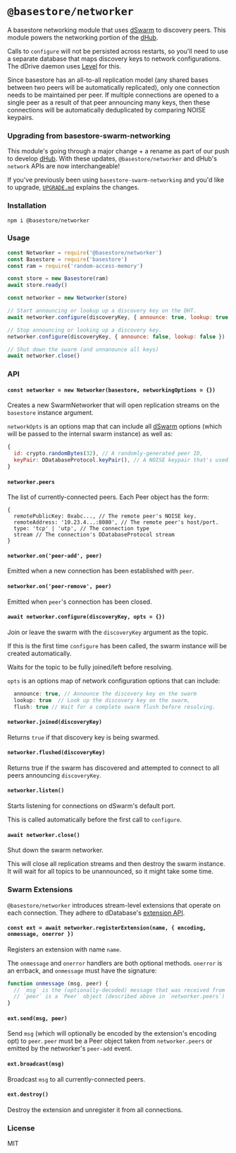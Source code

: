 # `@basestore/networker`


A basestore networking module that uses [dSwarm](https://github.com/dwebprotocol/dswarm) to discovery peers. This module powers the networking portion of the [dHub](https://github.com/dwebprotocol/dhub).

Calls to `configure` will not be persisted across restarts, so you'll need to use a separate database that maps discovery keys to network configurations. The dDrive daemon uses [Level](https://github.com/level/level) for this.

Since basestore has an all-to-all replication model (any shared bases between two peers will be automatically replicated), only one connection needs to be maintained per peer. If multiple connections are opened to a single peer as a result of that peer announcing many keys, then these connections will be automatically deduplicated by comparing NOISE keypairs.

### Upgrading from basestore-swarm-networking
This module's going through a major change + a rename as part of our push to develop [dHub](https://github.com/dwebprotocol/dhub). With these updates, `@basestore/networker` and dHub's `network` APIs are now interchangeable! 

If you've previously been using `basestore-swarm-networking` and you'd like to upgrade, [`UPGRADE.md`](https://github.com/dwebprotocol/basestore-swarm-networking/blob/master/UPGRADE.md) explains the changes.

### Installation
```
npm i @basestore/networker
```

### Usage
```js
const Networker = require('@basestore/networker')
const Basestore = require('basestore')
const ram = require('random-access-memory')

const store = new Basestore(ram)
await store.ready()

const networker = new Networker(store)

// Start announcing or lookup up a discovery key on the DHT.
await networker.configure(discoveryKey, { announce: true, lookup: true })

// Stop announcing or looking up a discovery key.
networker.configure(discoveryKey, { announce: false, lookup: false })

// Shut down the swarm (and unnanounce all keys)
await networker.close()
```

### API

#### `const networker = new Networker(basestore, networkingOptions = {})`
Creates a new SwarmNetworker that will open replication streams on the `basestore` instance argument.

`networkOpts` is an options map that can include all [dSwarm](https://github.com/dwebprotocol/dswarm) options (which will be passed to the internal swarm instance) as well as:
```js
{
  id: crypto.randomBytes(32), // A randomly-generated peer ID,
  keyPair: DDatabaseProtocol.keyPair(), // A NOISE keypair that's used across all connections.
}
```

#### `networker.peers`
The list of currently-connected peers. Each Peer object has the form:
```
{
  remotePublicKey: 0xabc..., // The remote peer's NOISE key.
  remoteAddress: '10.23.4...:8080', // The remote peer's host/port.
  type: 'tcp' | 'utp', // The connection type
  stream // The connection's DDatabaseProtocol stream
}
```

#### `networker.on('peer-add', peer)`
Emitted when a new connection has been established with `peer`.

#### `networker.on('peer-remove', peer)`
Emitted when `peer`'s connection has been closed.

#### `await networker.configure(discoveryKey, opts = {})`
Join or leave the swarm with the `discoveryKey` argument as the topic.

If this is the first time `configure` has been called, the swarm instance will be created automatically.

Waits for the topic to be fully joined/left before resolving.

`opts` is an options map of network configuration options that can include:
```js
  announce: true, // Announce the discovery key on the swarm
  lookup: true  // Look up the discovery key on the swarm,
  flush: true // Wait for a complete swarm flush before resolving.
```

#### `networker.joined(discoveryKey)`
Returns `true` if that discovery key is being swarmed.

#### `networker.flushed(discoveryKey)`
Returns true if the swarm has discovered and attempted to connect to all peers announcing `discoveryKey`.

#### `networker.listen()`
Starts listening for connections on dSwarm's default port.

This is called automatically before the first call to `configure`.

#### `await networker.close()`
Shut down the swarm networker.

This will close all replication streams and then destroy the swarm instance. It will wait for all topics to be unannounced, so it might take some time.

### Swarm Extensions
`@basestore/networker` introduces stream-level extensions that operate on each connection. They adhere to dDatabase's [extension API](https://github.com/protocol/hypercore#ext--feedregisterextensionname-handlers).

#### `const ext = await networker.registerExtension(name, { encoding, onmessage, onerror })`
Registers an extension with name `name`.

The `onmessage` and `onerror` handlers are both optional methods. `onerror` is an errback, and `onmessage` must have the signature:

```js
function onmessage (msg, peer) {
  // `msg` is the (optionally-decoded) message that was received from `peer`.
  // `peer` is a `Peer` object (described above in `networker.peers`)
}
```

#### `ext.send(msg, peer)`
Send `msg` (which will optionally be encoded by the extension's encoding opt) to `peer`. `peer` must be a Peer object taken from `networker.peers` or emitted by the networker's `peer-add` event.

#### `ext.broadcast(msg)`
Broadcast `msg` to all currently-connected peers.

#### `ext.destroy()`
Destroy the extension and unregister it from all connections.

### License
MIT
